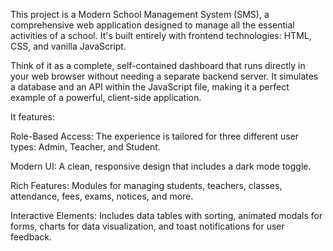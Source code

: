 This project is a Modern School Management System (SMS), a comprehensive web application designed to manage all the essential activities of a school. It's built entirely with frontend technologies: HTML, CSS, and vanilla JavaScript.

Think of it as a complete, self-contained dashboard that runs directly in your web browser without needing a separate backend server. It simulates a database and an API within the JavaScript file, making it a perfect example of a powerful, client-side application.

It features:

Role-Based Access: The experience is tailored for three different user types: Admin, Teacher, and Student.

Modern UI: A clean, responsive design that includes a dark mode toggle.

Rich Features: Modules for managing students, teachers, classes, attendance, fees, exams, notices, and more.

Interactive Elements: Includes data tables with sorting, animated modals for forms, charts for data visualization, and toast notifications for user feedback.
